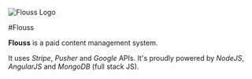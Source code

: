 ![Flouss Logo](http://raw.github.com/yrezgui/flouss/master/images/logo-circle-128.png "Flouss logo")

#Flouss

**Flouss** is a paid content management system.

It uses *Stripe*, *Pusher* and *Google* APIs.
It's proudly powered by *NodeJS*, *AngularJS* and *MongoDB* (full stack JS).
